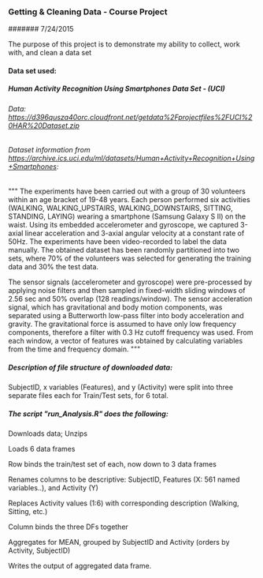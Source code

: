 ### Getting & Cleaning Data - Course Project
####### 7/24/2015

The purpose of this project is to demonstrate my ability to collect, work with, and clean a data set



#### Data set used:

##### Human Activity Recognition Using Smartphones Data Set - (UCI)

###### Data: https://d396qusza40orc.cloudfront.net/getdata%2Fprojectfiles%2FUCI%20HAR%20Dataset.zip

###### Dataset information from https://archive.ics.uci.edu/ml/datasets/Human+Activity+Recognition+Using+Smartphones:
"""
The experiments have been carried out with a group of 30 volunteers within an age bracket of 19-48 years. Each person performed six activities (WALKING, WALKING_UPSTAIRS, WALKING_DOWNSTAIRS, SITTING, STANDING, LAYING) wearing a smartphone (Samsung Galaxy S II) on the waist. Using its embedded accelerometer and gyroscope, we captured 3-axial linear acceleration and 3-axial angular velocity at a constant rate of 50Hz. The experiments have been video-recorded to label the data manually. The obtained dataset has been randomly partitioned into two sets, where 70% of the volunteers was selected for generating the training data and 30% the test data. 

The sensor signals (accelerometer and gyroscope) were pre-processed by applying noise filters and then sampled in fixed-width sliding windows of 2.56 sec and 50% overlap (128 readings/window). The sensor acceleration signal, which has gravitational and body motion components, was separated using a Butterworth low-pass filter into body acceleration and gravity. The gravitational force is assumed to have only low frequency components, therefore a filter with 0.3 Hz cutoff frequency was used. From each window, a vector of features was obtained by calculating variables from the time and frequency domain.
"""




##### Description of file structure of downloaded data:

SubjectID, x variables (Features), and y (Activity) were split into three separate files each for Train/Test sets, for 6 total.



##### The script "run_Analysis.R" does the following:

Downloads data; Unzips

Loads 6 data frames

Row binds the train/test set of each, now down to 3 data frames

Renames columns to be descriptive: SubjectID, Features (X: 561 named variables..), and Activity (Y)

Replaces Activity values (1:6) with corresponding description (Walking, Sitting, etc.)

Column binds the three DFs together

Aggregates for MEAN, grouped by SubjectID and Activity (orders by Activity, SubjectID)

Writes the output of aggregated data frame.
